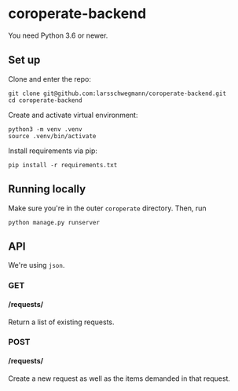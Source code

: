 # coroperate-backend
You need Python 3.6 or newer.

## Set up
Clone and enter the repo:
```
git clone git@github.com:larsschwegmann/coroperate-backend.git
cd coroperate-backend
```
Create and activate virtual environment:
```
python3 -m venv .venv
source .venv/bin/activate
```
Install requirements via pip:
```
pip install -r requirements.txt
```

## Running locally
Make sure you're in the outer `coroperate` directory. Then, run 
```
python manage.py runserver
```

## API
We're using `json`.
### GET
#### /requests/
Return a list of existing requests.
### POST
#### /requests/
Create a new request as well as the items demanded in that request.
